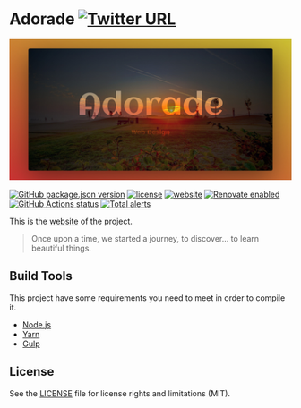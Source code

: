 # Adorade [![Twitter URL](https://img.shields.io/twitter/url?url=https%3A%2F%2Fadorade.ro)](https://twitter.com/intent/tweet?text=Adorade%20-%20Web%20Design%20Company%20&url=https://adorade.ro&hashtags=webdesign,development,mobileapp,webapp,website,templates)

![Adorade](src/images/share/adorade_og_share.jpg)

[![GitHub package.json version](https://img.shields.io/github/package-json/v/adorade/website.svg?label=&color=green&logo=github)](https://github.com/adorade/website/blob/main/package.json)
[![license](https://img.shields.io/github/license/adorade/website.svg?label=)](https://mit-license.org)
[![website](https://img.shields.io/website/https/adorade.ro.svg?logo=google-chrome)](https://adorade.ro/)
[![Renovate enabled](https://img.shields.io/badge/renovate-enabled-brightgreen.svg)](https://renovatebot.com/)
[![GitHub Actions status](https://github.com/adorade/website/workflows/Node%20CI/badge.svg)](https://github.com/adorade/website/actions)
[![Total alerts](https://img.shields.io/lgtm/alerts/g/adorade/website.svg?logo=lgtm&logoWidth=18)](https://lgtm.com/projects/g/adorade/website/alerts/)

This is the [website](https://adorade.ro/) of the project.

> Once upon a time, we started a journey, to discover... to learn beautiful things.

## Build Tools

This project have some requirements you need to meet in order to compile it.

* [Node.js](https://nodejs.org/)
* [Yarn](https://yarnpkg.com/en/)
* [Gulp](http://gulpjs.com/)

## License

See the [LICENSE](LICENSE) file for license rights and limitations (MIT).
